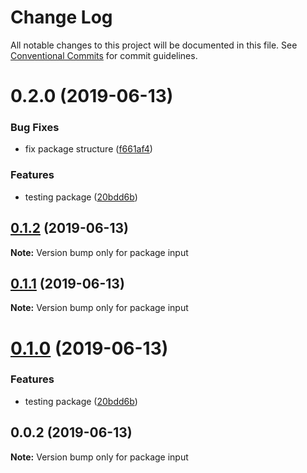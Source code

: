 # Change Log

All notable changes to this project will be documented in this file.
See [Conventional Commits](https://conventionalcommits.org) for commit guidelines.

# 0.2.0 (2019-06-13)


### Bug Fixes

* fix package structure ([f661af4](https://github.com/swapnilfarande/temp/commit/f661af4))


### Features

* testing package ([20bdd6b](https://github.com/swapnilfarande/temp/commit/20bdd6b))





## [0.1.2](https://github.com/swapnilfarande/temp/compare/input@0.1.1...input@0.1.2) (2019-06-13)

**Note:** Version bump only for package input





## [0.1.1](https://github.com/swapnilfarande/temp/compare/input@0.1.0...input@0.1.1) (2019-06-13)

**Note:** Version bump only for package input





# [0.1.0](https://github.com/swapnilfarande/temp/compare/input@0.0.2...input@0.1.0) (2019-06-13)


### Features

* testing package ([20bdd6b](https://github.com/swapnilfarande/temp/commit/20bdd6b))





## 0.0.2 (2019-06-13)

**Note:** Version bump only for package input
